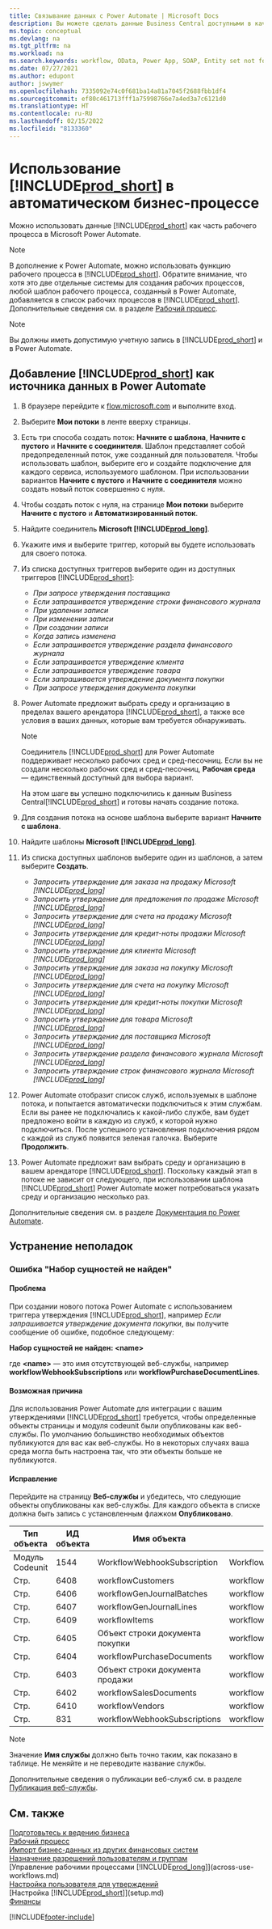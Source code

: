 ```yaml
---
title: Связывание данных с Power Automate | Microsoft Docs
description: Вы можете сделать данные Business Central доступными в качестве источника данных и указать URL-адрес OData ваших веб-служб для создания автоматического бизнес-процесса.
ms.topic: conceptual
ms.devlang: na
ms.tgt_pltfrm: na
ms.workload: na
ms.search.keywords: workflow, OData, Power App, SOAP, Entity set not found, workflowWebhookSubscriptions
ms.date: 07/27/2021
ms.author: edupont
author: jswymer
ms.openlocfilehash: 7335092e74c0f681ba14a81a7045f2688fbb1df4
ms.sourcegitcommit: ef80c461713fff1a75998766e7a4ed3a7c6121d0
ms.translationtype: HT
ms.contentlocale: ru-RU
ms.lasthandoff: 02/15/2022
ms.locfileid: "8133360"
---
```

# <a name="using-prod_short-in-an-automated-workflow"></a>Использование [!INCLUDE[prod_short](includes/prod_short.md)] в автоматическом бизнес-процессе

Можно использовать данные [!INCLUDE[prod_short](includes/prod_short.md)] как часть рабочего процесса в Microsoft Power Automate.

> [!NOTE]
> В дополнение к Power Automate, можно использовать функцию рабочего процесса в [!INCLUDE[prod_short](includes/prod_short.md)]. Обратите внимание, что хотя это две отдельные системы для создания рабочих процессов, любой шаблон рабочего процесса, созданный в Power Automate, добавляется в список рабочих процессов в [!INCLUDE[prod_short](includes/prod_short.md)]. Дополнительные сведения см. в разделе [Рабочий процесс](across-workflow.md).  

> [!NOTE]  
> Вы должны иметь допустимую учетную запись в [!INCLUDE[prod_short](includes/prod_short.md)] и в Power Automate.  

## <a name="add-prod_short-as-a-data-source-in-power-automate"></a>Добавление [!INCLUDE[prod_short](includes/prod_short.md)] как источника данных в Power Automate

1. В браузере перейдите к [flow.microsoft.com](https://flow.microsoft.com) и выполните вход.
2. Выберите **Мои потоки** в ленте вверху страницы.
3. Есть три способа создать поток: **Начните с шаблона**, **Начните с пустого** и **Начните с соединителя**. Шаблон представляет собой предопределенный поток, уже созданный для пользователя. Чтобы использовать шаблон, выберите его и создайте подключение для каждого сервиса, используемого шаблоном. При использовании вариантов **Начните с пустого** и **Начните с соединителя** можно создать новый поток совершенно с нуля.
4. Чтобы создать поток с нуля, на странице **Мои потоки** выберите **Начните с пустого** и **Автоматизированный поток**.
5. Найдите соединитель **Microsoft [!INCLUDE[prod_long](includes/prod_long.md)]**.
6. Укажите имя и выберите триггер, который вы будете использовать для своего потока.
7. Из списка доступных триггеров выберите один из доступных триггеров [!INCLUDE[prod_short](includes/prod_short.md)]:  

    - *При запросе утверждения поставщика*  
    - *Если запрашивается утверждение строки финансового журнала* 
    - *При удалении записи*
    - *При изменении записи*
    - *При создании записи*
    - *Когда запись изменена*
    - *Если запрашивается утверждение раздела финансового журнала* 
    - *Если запрашивается утверждение клиента*
    - *Если запрашивается утверждение товара*
    - *Если запрашивается утверждение документа покупки*
    - *При запросе утверждения документа покупки*

8. Power Automate предложит выбрать среду и организацию в пределах вашего арендатора [!INCLUDE[prod_short](includes/prod_short.md)], а также все условия в ваших данных, которые вам требуется обнаруживать.

    > [!NOTE]
    > Соединитель [!INCLUDE[prod_short](includes/prod_short.md)] для Power Automate поддерживает несколько рабочих сред и сред-песочниц. Если вы не создали несколько рабочих сред и сред-песочниц, **Рабочая среда** — единственный доступный для выбора вариант.  

    На этом шаге вы успешно подключились к данным Business Central[!INCLUDE[prod_short](includes/prod_short.md)] и готовы начать создание потока.

9. Для создания потока на основе шаблона выберите вариант **Начните с шаблона**.
10. Найдите шаблоны **Microsoft [!INCLUDE[prod_long](includes/prod_long.md)]**.
11. Из списка доступных шаблонов выберите один из шаблонов, а затем выберите **Создать**.  

    - *Запросить утверждение для заказа на продажу Microsoft [!INCLUDE[prod_long](includes/prod_long.md)]*
    - *Запросить утверждение для предложения по продаже Microsoft [!INCLUDE[prod_long](includes/prod_long.md)]*
    - *Запросить утверждение для счета на продажу Microsoft [!INCLUDE[prod_long](includes/prod_long.md)]*
    - *Запросить утверждение для кредит-ноты продажи Microsoft [!INCLUDE[prod_long](includes/prod_long.md)]*
    - *Запросить утверждение для клиента Microsoft [!INCLUDE[prod_long](includes/prod_long.md)]*
    - *Запросить утверждение для заказа на покупку Microsoft [!INCLUDE[prod_long](includes/prod_long.md)]*
    - *Запросить утверждение для счета на покупку Microsoft [!INCLUDE[prod_long](includes/prod_long.md)]*
    - *Запросить утверждение для кредит-ноты покупки Microsoft [!INCLUDE[prod_long](includes/prod_long.md)]*  
    - *Запросить утверждение для товара Microsoft [!INCLUDE[prod_long](includes/prod_long.md)]*
    - *Запросить утверждение для поставщика Microsoft [!INCLUDE[prod_long](includes/prod_long.md)]*
    - *Запросить утверждение раздела финансового журнала Microsoft [!INCLUDE[prod_long](includes/prod_long.md)]*  
    - *Запросить утверждение строк финансового журнала Microsoft [!INCLUDE[prod_long](includes/prod_long.md)]*
12. Power Automate отобразит список служб, используемых в шаблоне потока, и попытается автоматически подключиться к этим службам. Если вы ранее не подключались к какой-либо службе, вам будет предложено войти в каждую из служб, к которой нужно подключиться. После успешного установления подключения рядом с каждой из служб появится зеленая галочка. Выберите **Продолжить**.
13. Power Automate предложит вам выбрать среду и организацию в вашем арендаторе [!INCLUDE[prod_short](includes/prod_short.md)]. Поскольку каждый этап в потоке не зависит от следующего, при использовании шаблона [!INCLUDE[prod_short](includes/prod_short.md)] Power Automate может потребоваться указать среду и организацию несколько раз.

Дополнительные сведения см. в разделе [Документация по Power Automate](/power-automate/getting-started).

## <a name="troubleshooting"></a>Устранение неполадок

### <a name="entity-set-not-found-error"></a>Ошибка "Набор сущностей не найден"

#### <a name="problem"></a>Проблема

При создании нового потока Power Automate с использованием триггера утверждения [!INCLUDE[prod_short](includes/prod_short.md)], например *Если запрашивается утверждение документа покупки*, вы получите сообщение об ошибке, подобное следующему:

**Набор сущностей не найден: \<name\>**

где **\<name\>** — это имя отсутствующей веб-службы, например **workflowWebhookSubscriptions** или **workflowPurchaseDocumentLines**.

#### <a name="possible-cause"></a>Возможная причина

Для использования Power Automate для интеграции с вашим утверждениями [!INCLUDE[prod_short](includes/prod_short.md)] требуется, чтобы определенные объекты страницы и модуля codeunit были опубликованы как веб-службы. По умолчанию большинство необходимых объектов публикуются для вас как веб-службы. Но в некоторых случаях ваша среда могла быть настроена так, что эти объекты больше не публикуются.

#### <a name="fix"></a>Исправление

Перейдите на страницу **Веб-службы** и убедитесь, что следующие объекты опубликованы как веб-службы. Для каждого объекта в списке должна быть запись с установленным флажком **Опубликовано**. 

|Тип объекта|ИД объекта|Имя объекта|Имя службы|
|-----------|---------|-----------|------------|
|Модуль Codeunit|  1544    |WorkflowWebhookSubscription|WorkflowActionResponse|
|Стр.|  6408|   workflowCustomers|  workflowCustomers|
|Стр.   |6406   |workflowGenJournalBatches| workflowGenJournalBatches|
|Стр.   |6407   |workflowGenJournalLines|workflowGenJournalLines|
|Стр.   |6409   |workflowItems| workflowItems|
|Стр.   |6405   |Объект строки документа покупки|workflowPurchaseDocumentLines|
|Стр.|  6404    |workflowPurchaseDocuments| workflowPurchaseDocuments|
|Стр.|  6403    |Объект строки документа продажи |workflowSalesDocumentLines|
|Стр.|  6402|   workflowSalesDocuments| workflowSalesDocuments|
|Стр.|  6410    |workflowVendors|   workflowVendors|
|Стр.|  831 |workflowWebhookSubscriptions|  workflowWebhookSubscriptions|

> [!NOTE]
> Значение **Имя службы** должно быть точно таким, как показано в таблице. Не меняйте и не переводите название службы.

Дополнительные сведения о публикации веб-служб см. в разделе [Публикация веб-службы](across-how-publish-web-service.md).

## <a name="see-also"></a>См. также

[Подготовьтесь к ведению бизнеса](ui-get-ready-business.md)  
[Рабочий процесс](across-workflow.md)  
[Импорт бизнес-данных из других финансовых систем](across-import-data-configuration-packages.md)  
[Назначение разрешений пользователям и группам](ui-define-granular-permissions.md)  
[Управление рабочими процессами [!INCLUDE[prod_long](includes/prod_long.md)]](across-use-workflows.md)  
[Настройка пользователя для утверждений](across-how-to-set-up-approval-users.md)  
[Настройка [!INCLUDE[prod_short](includes/prod_short.md)]](setup.md)  
[Финансы](finance.md)  


[!INCLUDE[footer-include](includes/footer-banner.md)]